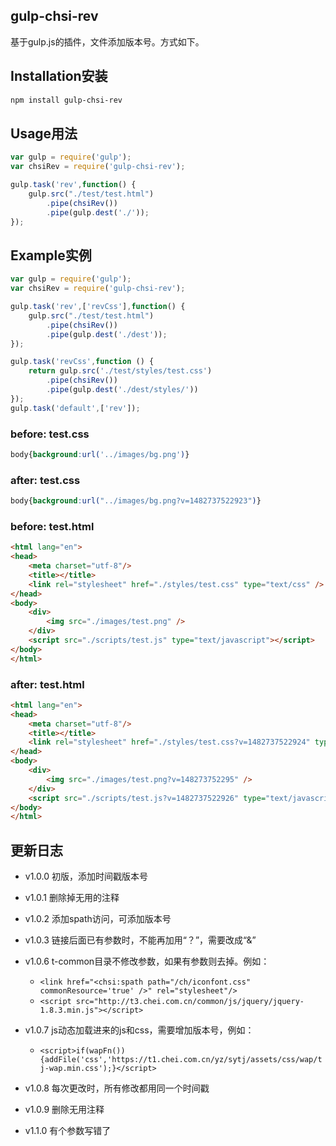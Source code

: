 ## gulp-chsi-rev

基于gulp.js的插件，文件添加版本号。方式如下。

## Installation安装

```bash
npm install gulp-chsi-rev
```

## Usage用法

```js
var gulp = require('gulp');
var chsiRev = require('gulp-chsi-rev');

gulp.task('rev',function() {
    gulp.src("./test/test.html")
        .pipe(chsiRev())
        .pipe(gulp.dest('./'));
});
```

## Example实例

```js
var gulp = require('gulp');
var chsiRev = require('gulp-chsi-rev');

gulp.task('rev',['revCss'],function() {
    gulp.src("./test/test.html")
        .pipe(chsiRev())
        .pipe(gulp.dest('./dest'));
});

gulp.task('revCss',function () {
    return gulp.src('./test/styles/test.css')
        .pipe(chsiRev())
        .pipe(gulp.dest('./dest/styles/'))
});
gulp.task('default',['rev']);
```

### before: test.css
```css
body{background:url('../images/bg.png')}
```

### after: test.css
```css
body{background:url("../images/bg.png?v=1482737522923")}
```
### before: test.html
```html
<html lang="en">
<head>
    <meta charset="utf-8"/>
    <title></title>
    <link rel="stylesheet" href="./styles/test.css" type="text/css" />
</head>
<body>
    <div>
        <img src="./images/test.png" />
    </div>
    <script src="./scripts/test.js" type="text/javascript"></script>
</body>
</html>
```
### after: test.html

```html
<html lang="en">
<head>
    <meta charset="utf-8"/>
    <title></title>
    <link rel="stylesheet" href="./styles/test.css?v=1482737522924" type="text/css" />
</head>
<body>
    <div>
        <img src="./images/test.png?v=148273752295" />
    </div>
    <script src="./scripts/test.js?v=1482737522926" type="text/javascript"></script>
</body>
</html>
```

## 更新日志
- v1.0.0 初版，添加时间戳版本号
- v1.0.1 删除掉无用的注释
- v1.0.2 添加spath访问，可添加版本号
- v1.0.3 链接后面已有参数时，不能再加用“？”，需要改成“&”
- v1.0.6 t-common目录不修改参数，如果有参数则去掉。例如：
    -   `<link href="<chsi:spath path="/ch/iconfont.css" commonResource='true' />" rel="stylesheet"/>`
    -   `<script src="http://t3.chei.com.cn/common/js/jquery/jquery-1.8.3.min.js"></script> `
    
- v1.0.7 js动态加载进来的js和css，需要增加版本号，例如：
    - `<script>if(wapFn()){addFile('css','https://t1.chei.com.cn/yz/sytj/assets/css/wap/tj-wap.min.css');}</script>`
    
- v1.0.8 每次更改时，所有修改都用同一个时间戳
- v1.0.9 删除无用注释
- v1.1.0 有个参数写错了


